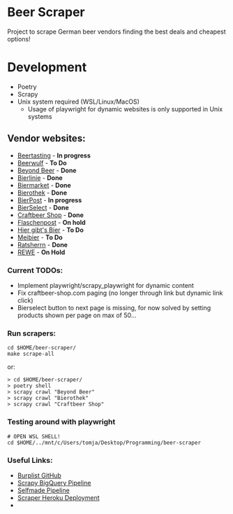 # Beer Scraper
Project to scrape German beer vendors finding the best deals and cheapest options!

# Development

- Poetry
- Scrapy
- Unix system required (WSL/Linux/MacOS)
  - Usage of playwright for dynamic websites is only supported in Unix systems

## Vendor websites:
* [Beertasting](https://www.beertasting.com/de-de) - __In progress__
* [Beerwulf](https://www.beerwulf.com/de-de/) - __To Do__
* [Beyond Beer]() - __Done__
* [Bierlinie](https://www.bierlinie-shop.de/) - __Done__
* [Biermarket](https://www.biermarket.de/) - __Done__
* [Bierothek]() - __Done__
* [BierPost]() - __In progress__
* [BierSelect]() - __Done__
* [Craftbeer Shop](https://www.craftbeer-shop.com/) - __Done__
* [Flaschenpost](https://www.flaschenpost.de/) - __On hold__
* [Hier gibt's Bier](https://www.hier-gibts-bier.de/de/) - __To Do__
* [Meibier](https://www.meibier.de/) - __To Do__
* [Ratsherrn]() - __Done__
* [REWE]() - __On Hold__

### Current TODOs:
* Implement playwright/scrapy_playwright for dynamic content
* Fix craftbeer-shop.com paging (no longer through link but dynamic link click)
* Bierselect button to next page is missing, for now solved by setting products shown per page on max of 50... 


### Run scrapers:
```shell
cd $HOME/beer-scraper/
make scrape-all
```

or:

```shell
> cd $HOME/beer-scraper/
> poetry shell
> scrapy crawl "Beyond Beer"
> scrapy crawl "Bierothek" 
> scrapy crawl "Craftbeer Shop"   
```


### Testing around with playwright

```shell
# OPEN WSL SHELL!
cd $HOME/../mnt/c/Users/tomja/Desktop/Programming/beer-scraper
```

### Useful Links:

* [Burplist GitHub](https://github.com/ngshiheng/burplist)
* [Scrapy BigQuery Pipeline](https://github.com/8W9aG/scrapy-bigquery/blob/main/bigquerypipeline/pipelines.py)
* [Selfmade Pipeline](https://github.com/djchie/webreg_scrapy/tree/master/webreg_scrapy)
* [Scraper Heroku Deployment](https://medium.com/geekculture/how-to-deploy-python-scrapy-spiders-for-free-on-cloud-154536ce5e89)
* 